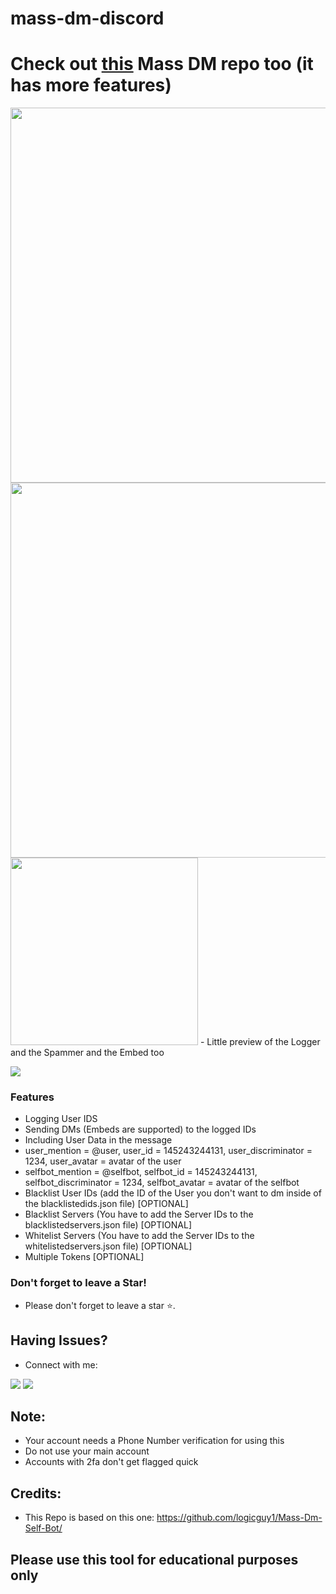 # mass-dm-discord

# Check out [this](https://github.com/hoemotion/Discord-Mass-DM) Mass DM repo too (it has more features)

<img src="https://cdn.discordapp.com/attachments/821292429470466078/901142180461166662/unknown.png" width="600"/>
<img src="https://cdn.discordapp.com/attachments/821292429470466078/901141863581499412/unknown.png" width="600"/>
<img src="https://cdn.discordapp.com/attachments/890913525017505792/904703804673523742/unknown.png" width="300"/>
- Little preview of the Logger and the Spammer and the Embed too
                
				
![](https://img.shields.io/badge/release-v2.0-blue)


### Features

- Logging User IDS
- Sending DMs (Embeds are supported) to the logged IDs
- Including User Data in the message
- user_mention = @user, user_id = 145243244131, user_discriminator = 1234, user_avatar = avatar of the user
- selfbot_mention = @selfbot, selfbot_id = 145243244131, selfbot_discriminator = 1234, selfbot_avatar = avatar of the selfbot
- Blacklist User IDs (add the ID of the User you don't want to dm inside of the blacklistedids.json file) [OPTIONAL]
- Blacklist Servers (You have to add the Server IDs to the blacklistedservers.json file) [OPTIONAL]
- Whitelist Servers (You have to add the Server IDs to the whitelistedservers.json file) [OPTIONAL]
- Multiple Tokens [OPTIONAL]

### Don't forget to leave a Star!

- Please don't forget to leave a star ⭐️.

## Having Issues?
- Connect with me:
<p align="left">
<a href = "https://discord.gg/verQuxaBqy"><img src="https://img.icons8.com/color/48/000000/discord.png"/></a>
<a href = "https://guilded.gg/karma"><img src="https://img.icons8.com/fluency/48/000000/guilded.png"/></a>
</p>


## Note:
- Your account needs a Phone Number verification for using this
- Do not use your main account
- Accounts with 2fa don't get flagged quick


## Credits:

- This Repo is based on this one: https://github.com/logicguy1/Mass-Dm-Self-Bot/

## Please use this tool for educational purposes only
